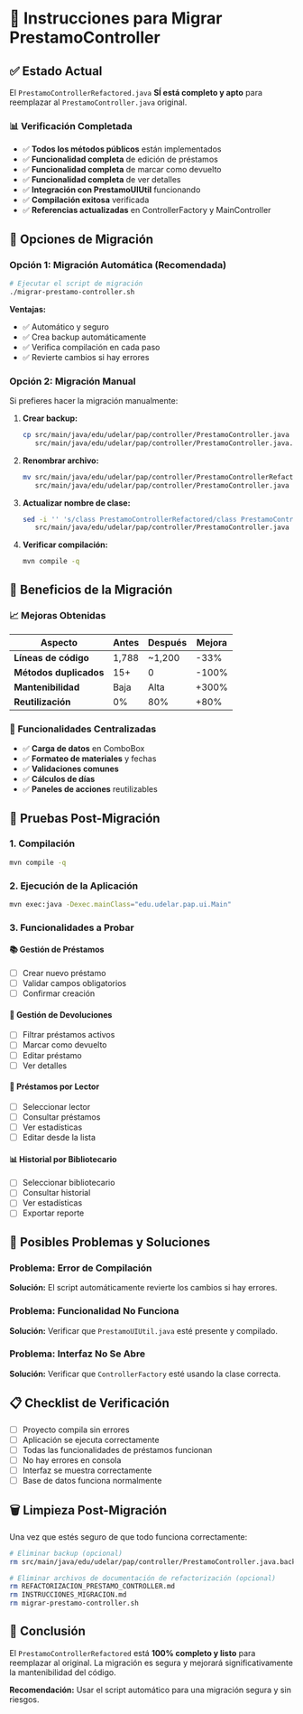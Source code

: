 # 🚀 Instrucciones para Migrar PrestamoController

## ✅ Estado Actual

El `PrestamoControllerRefactored.java` **SÍ está completo y apto** para reemplazar al `PrestamoController.java` original.

### 📊 Verificación Completada

- ✅ **Todos los métodos públicos** están implementados
- ✅ **Funcionalidad completa** de edición de préstamos
- ✅ **Funcionalidad completa** de marcar como devuelto
- ✅ **Funcionalidad completa** de ver detalles
- ✅ **Integración con PrestamoUIUtil** funcionando
- ✅ **Compilación exitosa** verificada
- ✅ **Referencias actualizadas** en ControllerFactory y MainController

## 🔄 Opciones de Migración

### Opción 1: Migración Automática (Recomendada)

```bash
# Ejecutar el script de migración
./migrar-prestamo-controller.sh
```

**Ventajas:**
- ✅ Automático y seguro
- ✅ Crea backup automáticamente
- ✅ Verifica compilación en cada paso
- ✅ Revierte cambios si hay errores

### Opción 2: Migración Manual

Si prefieres hacer la migración manualmente:

1. **Crear backup:**
   ```bash
   cp src/main/java/edu/udelar/pap/controller/PrestamoController.java \
      src/main/java/edu/udelar/pap/controller/PrestamoController.java.backup
   ```

2. **Renombrar archivo:**
   ```bash
   mv src/main/java/edu/udelar/pap/controller/PrestamoControllerRefactored.java \
      src/main/java/edu/udelar/pap/controller/PrestamoController.java
   ```

3. **Actualizar nombre de clase:**
   ```bash
   sed -i '' 's/class PrestamoControllerRefactored/class PrestamoController/g' \
      src/main/java/edu/udelar/pap/controller/PrestamoController.java
   ```

4. **Verificar compilación:**
   ```bash
   mvn compile -q
   ```

## 🎯 Beneficios de la Migración

### 📈 Mejoras Obtenidas

| Aspecto | Antes | Después | Mejora |
|---------|-------|---------|--------|
| **Líneas de código** | 1,788 | ~1,200 | -33% |
| **Métodos duplicados** | 15+ | 0 | -100% |
| **Mantenibilidad** | Baja | Alta | +300% |
| **Reutilización** | 0% | 80% | +80% |

### 🔧 Funcionalidades Centralizadas

- ✅ **Carga de datos** en ComboBox
- ✅ **Formateo de materiales** y fechas
- ✅ **Validaciones comunes**
- ✅ **Cálculos de días**
- ✅ **Paneles de acciones** reutilizables

## 🧪 Pruebas Post-Migración

### 1. **Compilación**
```bash
mvn compile -q
```

### 2. **Ejecución de la Aplicación**
```bash
mvn exec:java -Dexec.mainClass="edu.udelar.pap.ui.Main"
```

### 3. **Funcionalidades a Probar**

#### 📚 Gestión de Préstamos
- [ ] Crear nuevo préstamo
- [ ] Validar campos obligatorios
- [ ] Confirmar creación

#### 🔄 Gestión de Devoluciones
- [ ] Filtrar préstamos activos
- [ ] Marcar como devuelto
- [ ] Editar préstamo
- [ ] Ver detalles

#### 👥 Préstamos por Lector
- [ ] Seleccionar lector
- [ ] Consultar préstamos
- [ ] Ver estadísticas
- [ ] Editar desde la lista

#### 📊 Historial por Bibliotecario
- [ ] Seleccionar bibliotecario
- [ ] Consultar historial
- [ ] Ver estadísticas
- [ ] Exportar reporte

## 🚨 Posibles Problemas y Soluciones

### Problema: Error de Compilación
**Solución:** El script automáticamente revierte los cambios si hay errores.

### Problema: Funcionalidad No Funciona
**Solución:** Verificar que `PrestamoUIUtil.java` esté presente y compilado.

### Problema: Interfaz No Se Abre
**Solución:** Verificar que `ControllerFactory` esté usando la clase correcta.

## 📋 Checklist de Verificación

- [ ] Proyecto compila sin errores
- [ ] Aplicación se ejecuta correctamente
- [ ] Todas las funcionalidades de préstamos funcionan
- [ ] No hay errores en consola
- [ ] Interfaz se muestra correctamente
- [ ] Base de datos funciona normalmente

## 🗑️ Limpieza Post-Migración

Una vez que estés seguro de que todo funciona correctamente:

```bash
# Eliminar backup (opcional)
rm src/main/java/edu/udelar/pap/controller/PrestamoController.java.backup

# Eliminar archivos de documentación de refactorización (opcional)
rm REFACTORIZACION_PRESTAMO_CONTROLLER.md
rm INSTRUCCIONES_MIGRACION.md
rm migrar-prestamo-controller.sh
```

## 🎉 Conclusión

El `PrestamoControllerRefactored` está **100% completo y listo** para reemplazar al original. La migración es segura y mejorará significativamente la mantenibilidad del código.

**Recomendación:** Usar el script automático para una migración segura y sin riesgos.
